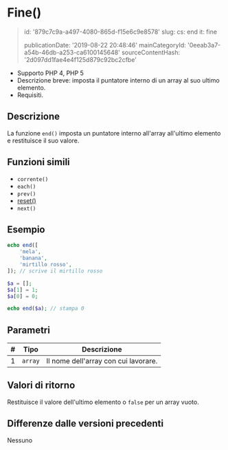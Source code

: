 Fine()
======

> id: '879c7c9a-a497-4080-865d-f15e6c9e8578'
> slug:
> 	cs: end
> 	it: fine
> 
> publicationDate: '2019-08-22 20:48:46'
> mainCategoryId: '0eeab3a7-a54b-46db-a253-ca6100145648'
> sourceContentHash: '2d097dd1fae4e4f125d879c92bc2cfbe'

- Supporto PHP 4, PHP 5
- Descrizione breve: imposta il puntatore interno di un array al suo ultimo elemento.
- Requisiti.

Descrizione
--------------------------

La funzione `end()` imposta un puntatore interno all'array all'ultimo elemento e restituisce il suo valore.

Funzioni simili
--------------------------

- `corrente()`
- `each()`
- `prev()`
- <a href="/reset">reset()</a>
- `next()`

Esempio
--------------------------

```php
echo end([
    'mela',
    'banana',
    'mirtillo rosso',
]); // scrive il mirtillo rosso
```



```php
$a = [];
$a[1] = 1;
$a[0] = 0;

echo end($a); // stampa 0
```

Parametri
--------------------------

| # | Tipo | Descrizione |
| --- | ------- | ----- |
| 1 | `array` | Il nome dell'array con cui lavorare.

Valori di ritorno
--------------------------

Restituisce il valore dell'ultimo elemento o `false` per un array vuoto.

Differenze dalle versioni precedenti
--------------------------

Nessuno
